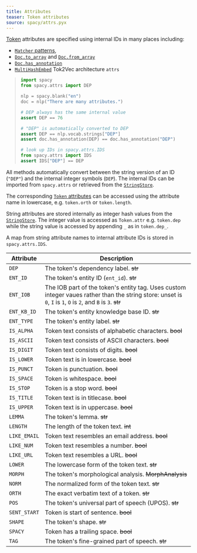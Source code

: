 ```yaml
---
title: Attributes
teaser: Token attributes
source: spacy/attrs.pyx
---
```


[Token](/api/token) attributes are specified using internal IDs in many places
including:

- [`Matcher` patterns](/api/matcher#patterns),
- [`Doc.to_array`](/api/doc#to_array) and
  [`Doc.from_array`](/api/doc#from_array)
- [`Doc.has_annotation`](/api/doc#has_annotation)
- [`MultiHashEmbed`](/api/architectures#MultiHashEmbed) Tok2Vec architecture
  `attrs`

> ```python
> import spacy
> from spacy.attrs import DEP
>
> nlp = spacy.blank("en")
> doc = nlp("There are many attributes.")
>
> # DEP always has the same internal value
> assert DEP == 76
>
> # "DEP" is automatically converted to DEP
> assert DEP == nlp.vocab.strings["DEP"]
> assert doc.has_annotation(DEP) == doc.has_annotation("DEP")
>
> # look up IDs in spacy.attrs.IDS
> from spacy.attrs import IDS
> assert IDS["DEP"] == DEP
> ```

All methods automatically convert between the string version of an ID (`"DEP"`)
and the internal integer symbols (`DEP`). The internal IDs can be imported from
`spacy.attrs` or retrieved from the [`StringStore`](/api/stringstore).

The corresponding [`Token` attributes](/api/token#attributes) can be accessed
using the attribute name in lowercase, e.g. `token.orth` or `token.length`.

String attributes are stored internally as integer hash values from the
[`StringStore`](/api/stringstore). The integer value is accessed as `Token.attr`
e.g. `token.dep` while the string value is accessed by appending `_` as in
`token.dep_`.

A map from string attribute names to internal attribute IDs is stored in
`spacy.attrs.IDS`.

| Attribute    | Description                                                                                                                                                   |
| ------------ | ------------------------------------------------------------------------------------------------------------------------------------------------------------- |
| `DEP`        | The token's dependency label. ~~str~~                                                                                                                         |
| `ENT_ID`     | The token's entity ID (`ent_id`). ~~str~~                                                                                                                     |
| `ENT_IOB`    | The IOB part of the token's entity tag. Uses custom integer vaues rather than the string store: unset is `0`, `I` is `1`, `O` is `2`, and `B` is `3`. ~~str~~ |
| `ENT_KB_ID`  | The token's entity knowledge base ID. ~~str~~                                                                                                                 |
| `ENT_TYPE`   | The token's entity label. ~~str~~                                                                                                                             |
| `IS_ALPHA`   | Token text consists of alphabetic characters. ~~bool~~                                                                                                        |
| `IS_ASCII`   | Token text consists of ASCII characters. ~~bool~~                                                                                                             |
| `IS_DIGIT`   | Token text consists of digits. ~~bool~~                                                                                                                       |
| `IS_LOWER`   | Token text is in lowercase. ~~bool~~                                                                                                                          |
| `IS_PUNCT`   | Token is punctuation. ~~bool~~                                                                                                                                |
| `IS_SPACE`   | Token is whitespace. ~~bool~~                                                                                                                                 |
| `IS_STOP`    | Token is a stop word. ~~bool~~                                                                                                                                |
| `IS_TITLE`   | Token text is in titlecase. ~~bool~~                                                                                                                          |
| `IS_UPPER`   | Token text is in uppercase. ~~bool~~                                                                                                                          |
| `LEMMA`      | The token's lemma. ~~str~~                                                                                                                                    |
| `LENGTH`     | The length of the token text. ~~int~~                                                                                                                         |
| `LIKE_EMAIL` | Token text resembles an email address. ~~bool~~                                                                                                               |
| `LIKE_NUM`   | Token text resembles a number. ~~bool~~                                                                                                                       |
| `LIKE_URL`   | Token text resembles a URL. ~~bool~~                                                                                                                          |
| `LOWER`      | The lowercase form of the token text. ~~str~~                                                                                                                 |
| `MORPH`      | The token's morphological analysis. ~~MorphAnalysis~~                                                                                                         |
| `NORM`       | The normalized form of the token text. ~~str~~                                                                                                                |
| `ORTH`       | The exact verbatim text of a token. ~~str~~                                                                                                                   |
| `POS`        | The token's universal part of speech (UPOS). ~~str~~                                                                                                          |
| `SENT_START` | Token is start of sentence. ~~bool~~                                                                                                                          |
| `SHAPE`      | The token's shape. ~~str~~                                                                                                                                    |
| `SPACY`      | Token has a trailing space. ~~bool~~                                                                                                                          |
| `TAG`        | The token's fine-grained part of speech. ~~str~~                                                                                                              |
